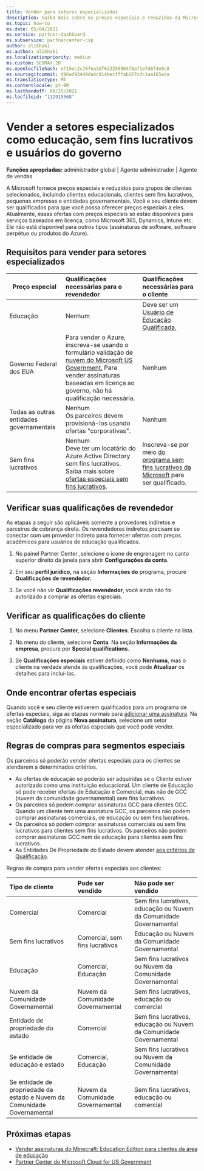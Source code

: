 ```yaml
---
title: Vender para setores especializados
description: Saiba mais sobre os preços especiais e reduzidos da Microsoft para determinados grupos de clientes, incluindo clientes de educação, clientes sem fins lucrativos e usuários governamentais.
ms.topic: how-to
ms.date: 05/04/2021
ms.service: partner-dashboard
ms.subservice: partnercenter-csp
author: alikhaki
ms.author: alikhaki
ms.localizationpriority: medium
ms.custom: SEOMAY.20
ms.openlocfilehash: e715ec2c787ea3df623256904f8af1e7d8f4e9c8
ms.sourcegitcommit: d96ad93449da4c914becfffab167cdc1aa165ada
ms.translationtype: MT
ms.contentlocale: pt-BR
ms.lasthandoff: 06/25/2021
ms.locfileid: "112915568"
---
```

# <a name="sell-to-specialized-industries-like-education-non-profit-and-government-users"></a>Vender a setores especializados como educação, sem fins lucrativos e usuários do governo

**Funções apropriadas:** administrador global | Agente administrador | Agente de vendas

A Microsoft fornece preços especiais e reduzidos para grupos de clientes selecionados, incluindo clientes educacionais, clientes sem fins lucrativos, pequenas empresas e entidades governamentais. Você e seu cliente devem ser qualificados para que você possa oferecer preços especiais a eles. Atualmente, essas ofertas  com preços especiais só estão disponíveis para serviços baseados em licença, como Microsoft 365, Dynamics, Intune etc. Ele não está disponível para outros tipos (assinaturas de software, software perpétuo ou produtos do Azure).

## <a name="requirements-to-sell-to-specialized-industries"></a>Requisitos para vender para setores especializados

|**Preço especial**   |**Qualificações necessárias para o revendedor**   |**Qualificações necessárias para o cliente**   |
|----------------------------|:---------------------------------|:------------------------------------------|
|Educação   |Nenhum   | Deve ser um [Usuário de Educação Qualificada.](https://www.microsoftvolumelicensing.com/DocumentSearch.aspx?Mode=3&DocumentTypeId=7)   |
| Governo Federal dos EUA   |Para vender o Azure, inscreva-se usando o formulário validação de [nuvem do Microsoft US Government.](https://azuregov.microsoft.com/csp) Para vender assinaturas baseadas em licença ao governo, não há qualificação necessária.|   Nenhum|
| Todas as outras entidades governamentais | Nenhum<br />Os parceiros devem provisioná-los usando ofertas "corporativas". | Nenhum
|Sem fins lucrativos  |Nenhum<br/> Deve ter um locatário do Azure Active Directory sem fins lucrativos.<br/> Saiba mais sobre [ofertas especiais sem fins lucrativos](https://assetsprod.microsoft.com/mpn/nonprofit-skus-in-csp-faq.pdf).   |Inscreva-se por meio [do programa sem fins lucrativos da Microsoft](https://nonprofit.microsoft.com/#/register) para ser qualificado.   |

## <a name="check-your-reseller-qualifications"></a>Verificar suas qualificações de revendedor

As etapas a seguir são aplicáveis somente a provedores indiretos e parceiros de cobrança direta. Os revendedores indiretos precisam se conectar com um provedor indireto para fornecer ofertas com preços acadêmicos para usuários de educação qualificados.

1. No painel Partner Center [,](https://partner.microsoft.com/dashboard)selecione o ícone de engrenagem no canto superior direito da janela para abrir **Configurações da conta**.

2. Em seu **perfil jurídico,** na seção **Informações do** programa, procure **Qualificações de revendedor.**

3. Se você não vir **Qualificações revendedor**, você ainda não foi autorizado a comprar as ofertas especiais.

## <a name="check-the-customer-qualifications"></a>Verificar as qualificações do cliente

1. No menu **Partner Center,** selecione **Clientes**. Escolha o cliente na lista.

2. No menu do cliente, selecione **Conta**. Na seção **Informações da empresa**, procure por **Special qualifications**.

3. Se **Qualificações especiais** estiver definido como **Nenhuma**, mas o cliente na verdade atende às qualificações, você pode **Atualizar** os detalhes para incluí-las.

## <a name="where-to-find-special-offers"></a>Onde encontrar ofertas especiais

Quando você e seu cliente estiverem qualificados para um programa de ofertas especiais, siga as etapas normais para [adicionar uma assinatura](create-a-new-subscription.md). Na seção **Catálogo** da página **Nova assinatura**, selecione um setor especializado para ver as ofertas especiais que você pode vender.

## <a name="purchase-rules-for-special-segments"></a>Regras de compras para segmentos especiais

Os parceiros só poderão vender ofertas especiais para os clientes se atenderem a determinados critérios. 

- As ofertas de educação só poderão ser adquiridas se o Cliente estiver autorizado como uma instituição educacional. Um cliente de Educação só pode receber ofertas de Educação e Comercial, mas não de GCC (nuvem da comunidade governamental) sem fins lucrativos.
- Os parceiros só podem comprar assinaturas GCC para clientes GCC. Quando um cliente tem uma assinatura GCC, os parceiros não podem comprar assinaturas comerciais, de educação ou sem fins lucrativos.
- Os parceiros só podem comprar assinaturas comerciais ou sem fins lucrativos para clientes sem fins lucrativos. Os parceiros não podem comprar assinaturas GCC nem de educação para clientes sem fins lucrativos.
- As Entidades De Propriedade do Estado devem atender [aos critérios de Qualificação](https://www.microsoft.com/legal/compliance/anticorruption/criteria).

Regras de compra para vender ofertas especiais aos clientes:

|**Tipo de cliente**   |**Pode ser vendido**   |**Não pode ser vendido**   |
|:----------------------------|:---------------------------------|:------------------------------------------|
| Comercial |Comercial | Sem fins lucrativos, educação ou Nuvem da Comunidade Governamental |
| Sem fins lucrativos |Comercial, sem fins lucrativos | Educação ou Nuvem da Comunidade Governamental |
| Educação |Comercial, Educação | Sem fins lucrativos ou Nuvem da Comunidade Governamental |
| Nuvem da Comunidade Governamental |Nuvem da Comunidade Governamental | Sem fins lucrativos, educação ou comercial |
| Entidade de propriedade do estado  | Comercial  | Sem fins lucrativos, educação ou Nuvem da Comunidade Governamental  |
| Se entidade de educação e estado | Comercial, Educação | Sem fins lucrativos ou Nuvem da Comunidade Governamental |
| Se entidade de propriedade de estado e Nuvem da Comunidade Governamental | Nuvem da Comunidade Governamental | Sem fins lucrativos, educação ou comercial |

## <a name="next-steps"></a>Próximas etapas

- [Vender assinaturas do Minecraft: Education Edition para clientes da área de educação](minecraft-subscriptions.md)
- [Partner Center do Microsoft Cloud for US Government](partner-center-for-microsoft-us-govt-cloud.md)
